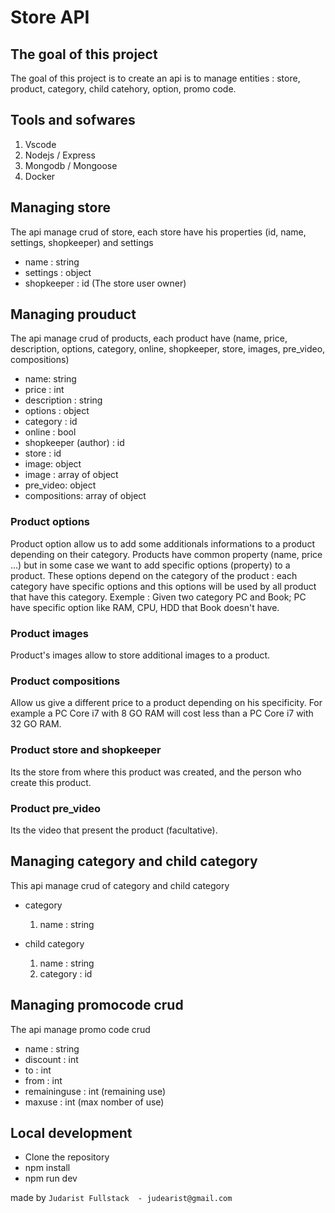 # Store API

## The goal of this project

The goal of this project is to create an api is to manage entities : store, product, category, child catehory, option, promo code.

## Tools and sofwares

1. Vscode
2. Nodejs / Express
3. Mongodb / Mongoose
4. Docker

## Managing store

The api manage crud of store, each store have his properties (id, name, settings, shopkeeper) and settings

* name : string
* settings : object
* shopkeeper : id (The store user owner)

## Managing prouduct

The api manage crud of products, each product have (name, price, description, options, category, online, shopkeeper, store, images, pre_video, compositions)

* name: string
* price : int
* description : string
* options : object
* category : id
* online : bool
* shopkeeper (author) : id
* store : id
* image: object
* image : array of object
* pre_video: object
* compositions: array of object

### Product options

Product option allow us to add some additionals informations to a product depending on their category.
Products have common property (name, price ...) but in some case we want to add specific options (property)
to a product. These options depend on the category of the product : each category have specific options
and this options will be used by all product that have this category. Exemple : Given two category PC and Book; PC have specific option like RAM, CPU, HDD that Book doesn't have.

### Product images

Product's images allow to store additional images to a product.

### Product compositions

Allow us give a different price to a product depending on his specificity. For example a PC Core i7 with 8 GO RAM will cost less than a PC Core i7 with 32 GO RAM.

### Product store and shopkeeper

Its the store from where this product was created, and the person who create this product.

### Product pre_video

Its the video that present the product (facultative).

## Managing category and child category

This api manage crud of category and child category

* category

    1. name : string

* child category

    1. name : string
    2. category : id

## Managing promocode crud

The api manage promo code crud

* name : string
* discount : int
* to  : int
* from : int
* remaininguse : int (remaining use)
* maxuse : int (max nomber of use)

## Local development

* Clone the repository
* npm install
* npm run dev

made by `Judarist Fullstack  - judearist@gmail.com`
